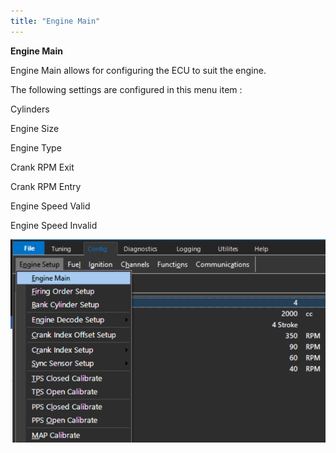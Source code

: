 ```yaml
---
title: "Engine Main"
---
```


**Engine Main**


Engine Main allows for configuring the ECU to suit the engine. &nbsp;

The following settings are configured in this menu item :


Cylinders&nbsp;

Engine Size

Engine Type

Crank RPM Exit&nbsp;

Crank RPM Entry&nbsp;

Engine Speed Valid

Engine Speed Invalid


![Image](</img/Untitled267.png>)



